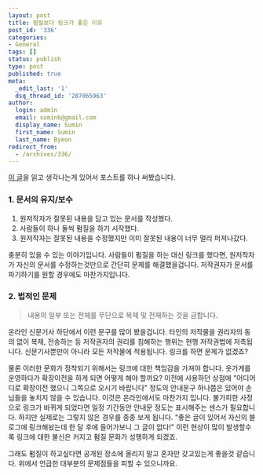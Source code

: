 ```yaml
---
layout: post
title: 펌질보다 링크가 좋은 이유
post_id: '336'
categories:
- General
tags: []
status: publish
type: post
published: true
meta:
  _edit_last: '1'
  dsq_thread_id: '287065963'
author:
  login: admin
  email: suminb@gmail.com
  display_name: Sumin
  first_name: Sumin
  last_name: Byeon
redirect_from:
  - /archives/336/
---
```

[이 글](http://www.hof.pe.kr/wp/archives/1880)을 읽고 생각나는게 있어서 포스트를 하나 써봤습니다.

### 1. 문서의 유지/보수

1. 원저작자가 잘못된 내용을 담고 있는 문서를 작성했다.
2. 사람들이 하나 둘씩 펌질을 하기 시작했다.
3. 원저작자는 잘못된 내용을 수정했지만 이미 잘못된 내용이 너무 멀리 퍼져나갔다.

충분히 있을 수 있는 이야기입니다. 사람들이 펌질을 하는 대신 링크를 했다면, 원저작자가 자신의 문서를 수정하는것만으로 간단히 문제를 해결했을겁니다. 저작권자가 문서를 파기하기를 원할 경우에도 마찬가지입니다.

### 2. 법적인 문제

> 내용의 일부 또는 전체를 무단으로 복제 및 전재하는 것을 금합니다.

온라인 신문기사 하단에서 이런 문구를 많이 봤을겁니다. 타인의 저작물을 권리자의 동의 없이 복제, 전송하는 등 저작권자의 권리를 침해하는 행위는 현행 저작권법에 저촉됩니다. 신문기사뿐만이 아니라 모든 저작물에 적용됩니다. 링크를 하면 문제가 없겠죠?

물론 이러한 문화가 정착되기 위해서는 링크에 대한 책임감을 가져야 합니다. 옷가게를 운영하다가 확장이전을 하게 되면 어떻게 해야 할까요? 이전에 사용하던 상점에 "어디어디로 확장이전 했으니 그쪽으로 오시기 바랍니다" 정도의 안내문구 하나쯤은 있어야 손님들을 놓치지 않을 수 있습니다. 이것은 온라인에서도 마찬가지 입니다. 불가피한 사정으로 링크가 바뀌게 되었다면 일정 기간동안 안내문 정도는 표시해주는 센스가 필요합니다. 하지만 실제로는 그렇지 않은 경우를 종종 보게 됩니다. "좋은 글이 있어서 자신의 블로그에 링크해놨는데 한 달 후에 들어가보니 그 글이 없다!" 이런 현상이 많이 발생할수록 링크에 대한 불신은 커지고 펌질 문화가 성행하게 되겠죠.

그래도 펌질이 하고싶다면 공개된 장소에 올리지 말고 혼자만 갖고있는게 좋을것 같습니다. 위에서 언급한 대부분의 문제점들을 피할 수 있으니까요.

